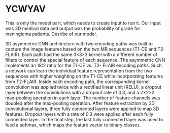 # YCWYAV

This is only the model part, which needs to create input to run it. 
Our input was 3D medical data and output was the probability of grade for meningioma patients.
Desribe of our model.

3D asymmetric CNN architecture with two encoding paths was built to capture the image features based on the two MR sequences (T1-CE and T2-FLAIR). 
Each path had the same 3×3×3 kernel with a different number of filters to control the special feature of each sequence. 
The asymmetric CNN implements an 18:2 ratio for the T1-CE vs. T2- FLAIR encoding paths. 
Such a network can learn the individual feature representation from the two sequences with higher weighting on the T1-CE while incorporating 
features from T2-FLAIR. Inside each encoding path, the corresponding kernel convolution was applied twice with a rectified linear unit (RELU), 
a dropout layer between the convolutions with a dropout rate of 0.3, and a 2×2×2 max-pooling operation in each layer. 
The number of feature channels was doubled after the max-pooling operation. After feature extraction by 3D convolutional layers, 
three fully connected layers were applied to map 3D features. Dropout layers with a rate of 0.3 were applied after each fully connected layer. 
In the final step, the last fully connected layer was used to feed a softmax, which maps the feature vector to binary classes.
